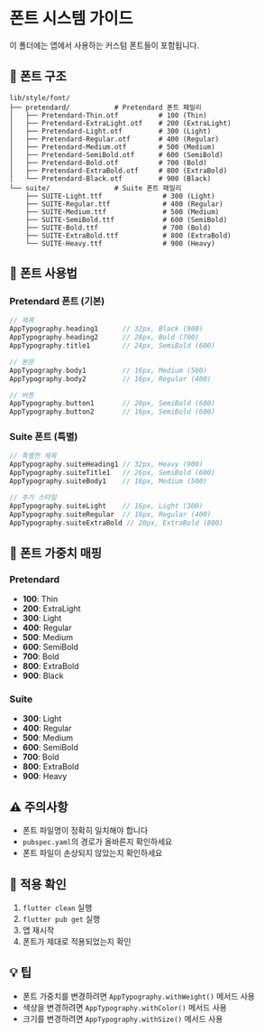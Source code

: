 # 폰트 시스템 가이드

이 폴더에는 앱에서 사용하는 커스텀 폰트들이 포함됩니다.

## 📁 폰트 구조

```
lib/style/font/
├── pretendard/           # Pretendard 폰트 패밀리
│   ├── Pretendard-Thin.otf          # 100 (Thin)
│   ├── Pretendard-ExtraLight.otf    # 200 (ExtraLight)
│   ├── Pretendard-Light.otf         # 300 (Light)
│   ├── Pretendard-Regular.otf       # 400 (Regular)
│   ├── Pretendard-Medium.otf        # 500 (Medium)
│   ├── Pretendard-SemiBold.otf      # 600 (SemiBold)
│   ├── Pretendard-Bold.otf          # 700 (Bold)
│   ├── Pretendard-ExtraBold.otf     # 800 (ExtraBold)
│   └── Pretendard-Black.otf         # 900 (Black)
└── suite/                # Suite 폰트 패밀리
    ├── SUITE-Light.ttf               # 300 (Light)
    ├── SUITE-Regular.ttf             # 400 (Regular)
    ├── SUITE-Medium.ttf              # 500 (Medium)
    ├── SUITE-SemiBold.ttf            # 600 (SemiBold)
    ├── SUITE-Bold.ttf                # 700 (Bold)
    ├── SUITE-ExtraBold.ttf           # 800 (ExtraBold)
    └── SUITE-Heavy.ttf               # 900 (Heavy)
```

## 🎨 폰트 사용법

### Pretendard 폰트 (기본)
```dart
// 제목
AppTypography.heading1      // 32px, Black (900)
AppTypography.heading2      // 28px, Bold (700)
AppTypography.title1        // 24px, SemiBold (600)

// 본문
AppTypography.body1         // 16px, Medium (500)
AppTypography.body2         // 16px, Regular (400)

// 버튼
AppTypography.button1       // 20px, SemiBold (600)
AppTypography.button2       // 16px, SemiBold (600)
```

### Suite 폰트 (특별)
```dart
// 특별한 제목
AppTypography.suiteHeading1 // 32px, Heavy (900)
AppTypography.suiteTitle1   // 26px, SemiBold (600)
AppTypography.suiteBody1    // 18px, Medium (500)

// 추가 스타일
AppTypography.suiteLight    // 16px, Light (300)
AppTypography.suiteRegular  // 16px, Regular (400)
AppTypography.suiteExtraBold // 20px, ExtraBold (800)
```

## 🔧 폰트 가중치 매핑

### Pretendard
- **100**: Thin
- **200**: ExtraLight
- **300**: Light
- **400**: Regular
- **500**: Medium
- **600**: SemiBold
- **700**: Bold
- **800**: ExtraBold
- **900**: Black

### Suite
- **300**: Light
- **400**: Regular
- **500**: Medium
- **600**: SemiBold
- **700**: Bold
- **800**: ExtraBold
- **900**: Heavy

## ⚠️ 주의사항

- 폰트 파일명이 정확히 일치해야 합니다
- `pubspec.yaml`의 경로가 올바른지 확인하세요
- 폰트 파일이 손상되지 않았는지 확인하세요

## 🚀 적용 확인

1. `flutter clean` 실행
2. `flutter pub get` 실행
3. 앱 재시작
4. 폰트가 제대로 적용되었는지 확인

## 💡 팁

- 폰트 가중치를 변경하려면 `AppTypography.withWeight()` 메서드 사용
- 색상을 변경하려면 `AppTypography.withColor()` 메서드 사용
- 크기를 변경하려면 `AppTypography.withSize()` 메서드 사용
